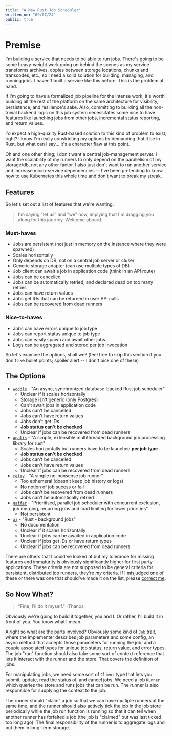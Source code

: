 ```yaml
---
title: "A New Rust Job Scheduler"
written_on: "09/07/24"
public: true
---
```


# Premise
I'm building a service that needs to be able to run jobs. There's going to be some heavy-weight work going on behind the scenes as my service transforms archives, copies between storage locations, chunks and transcodes, etc., so I need a solid solution for building, managing, and running jobs. I haven't built a service like this before. This is the problem at hand.

If I'm going to have a formalized job pipeline for the intense work, it's worth building all the rest of the platform on the same architecture for visibility, persistence, and resilience's sake. Also, committing to building all the non-trivial backend logic on this job system necessitates some nice to have features like launching jobs from other jobs, incremental status reporting, and return values.

I'd expect a high-quality Rust-based solution to this kind of problem to exist, right? I know I'm really constricting my options by demanding that it be in Rust, but what can I say... it's a character flaw at this point.

Oh and one other thing; I don't want a central job-management server. I want the scalability of my runners to only depend on the parallelism of my storage/db, not any other factor. I also just don't want to run another service and increase micro-service dependencies -- I've been pretending to know how to use Kubernetes this whole time and don't want to break my streak.

## Features

So let's set out a list of features that we're wanting.

> I'm saying "let us" and "we" now, implying that I'm dragging you along for this journey. Welcome aboard.

### Must-haves

- Jobs are persistent (not just in memory on the instance where they were spawned)
- Scales horizontally
- Only depends on DB, not on a central job server or cluser
- Generic storage adapter (can use multiple types of DB)
- Job client can await a job in application code (think in an API route)
- Jobs can be cancelled
- Jobs can be automatically retried, and declared dead on too many retries
- Jobs can have return values
- Jobs get IDs that can be returned in user API calls
- Jobs can be recovered from dead runners


### Nice-to-haves

- Jobs can have errors unique to job type
- Jobs can report status unique to job type
- Jobs can easily spawn and await other jobs
- Logs can be aggregated and stored per job invocation

So let's examine the options, shall we? (feel free to skip this section if you don't like bullet points; spoiler alert -- I don't pick one of these)

## The Options

- [`woddle`](https://github.com/zupzup/woddle) - "An async, synchronized database-backed Rust job scheduler"
  - Unclear if it scales horizontally
  - Storage isn't generic (only Postgres)
  - Can't await jobs in application code
  - Jobs can't be cancelled
  - Jobs can't have return values
  - Jobs don't get IDs
  - **Job status can't be checked**
  - Unclear if jobs can be recovered from dead runners
- [`apalis`](https://github.com/geofmureithi/apalis) - "A simple, extensible multithreaded background job processing library for rust"
  - Scales horizontally but runners have to be launched **per job type**
  - **Job status can't be checked**
  - Jobs can't be cancelled
  - Jobs can't have return values
  - Unclear if jobs can be recovered from dead runners
- [`relay`](https://github.com/relay-io/relay) - "A simple no-nonsense job runner"
  - Too ephemeral (doesn't keep job history or logs)
  - No notion of job sucess or fail
  - Jobs can't be recovered from dead runners
  - Jobs can't be automatically retried
- [`gaffer`](https://github.com/survemobility/gaffer) - "Prioritised, parallel job scheduler with concurrent exclusion, job merging, recurring jobs and load limiting for lower priorities"
  - Not persistent
- [`aj`](https://github.com/ikigai-hq/aj) - "Rust - background jobs"
  - No documentation
  - Unclear if it scales horizontally
  - Unclear if jobs can be awaited in application code
  - Unclear if jobs get IDs or have return types
  - Unclear if jobs can be recovered from dead runners

There are others that I could've looked at but my tolerance for missing features and immaturity is obviously significantly higher for first party applications. These criteria are not supposed to be general criteria for persistent, distributed job runners, they're *my* criteria. If I misjudged one of these or there was one that should've made it on the list, please [correct me](mailto:contact@jlewis.sh).

## So Now What?

> "Fine, I'll do it myself." -Thanos

Obviously we're going to build it together, you and I. Or rather, I'll build it in front of you. You know what I mean.

Alright so what are the parts involved? Obviously some kind of `Job` trait, where the implementer describes job parameters and some config, an async method that accepts those parameters for running the job, and a couple associated types for unique job status, return value, and error types. The job "run" function should also take some sort of context reference that lets it interact with the runner and the store. That covers the definition of jobs.

For manipulating jobs, we need some sort of `Client` type that lets you submit, update, read the status of, and cancel jobs. We need a job `Runner` which queries the store and runs jobs that can be run. The runner is also responsible for supplying the context to the job.

The runner should "claim" a job so that we can have multiple runners at the same time, and the runner should also actively tick the job in the job store periodically while the job run function is running so that it can tell when another runner has forfeited a job (the job is "claimed" but was last ticked too long ago). The final responsibility of the runner is to aggregate logs and put them in long-term storage.
